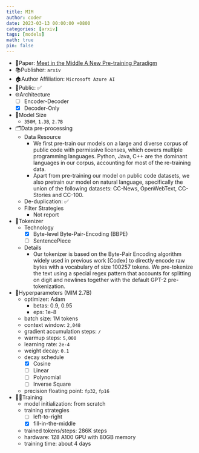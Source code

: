 ```yaml
---
title: MIM
author: coder
date: 2023-03-13 00:00:00 +0800
categories: [arxiv]
tags: [models]
math: true
pin: false
---
```


- 📙Paper: [Meet in the Middle A New Pre-training Paradigm](https://arxiv.org/pdf/2303.07295.pdf)
- 📚Publisher: `arxiv`
- 🏠Author Affiliation: `Microsoft Azure AI`
- 🔑Public: ✅
- 🌐Architecture
  + [ ] Encoder-Decoder
  + [x] Decoder-Only
- 📏Model Size
  + `350M`, `1.3B`, `2.7B`
- 🗂️Data pre-processing
  + Data Resource
    * We first pre-train our models on a large and diverse corpus of public code with permissive licenses, which covers multiple programming languages. Python, Java, C++ are the dominant languages in our corpus, accounting for most of the re-training data.
    * Apart from pre-training our model on public code datasets, we also pretrain our model on natural language, specifically the union of the following datasets: CC-News, OpenWebText, CC-Stories and CC-100.
  + De-duplication: ✅
  + Filter Strategies
    * Not report
- 🍉Tokenizer
  + Technology
    * [x] Byte-level Byte-Pair-Encoding (BBPE)
    * [ ] SentencePiece
  + Details
    * Our tokenizer is based on the Byte-Pair Encoding algorithm widely used in previous work [Codex] to directly encode raw bytes with a vocabulary of size 100257 tokens. We pre-tokenize the text using a special regex pattern that accounts for splitting on digit and newlines together with the default GPT-2 pre-tokenization.
- 🧪Hyperparameters (MIM 2.7B)
  + optimizer: Adam
    * betas: 0.9, 0.95
    * eps: 1e-8
  + batch size: 1M tokens
  + context window: `2,048`
  + gradient accumulation steps: `/`
  + warmup steps: `5,000`
  + learning rate: `2e-4`
  + weight decay: `0.1`
  + decay schedule
    * [x] Cosine
    * [ ] Linear
    * [ ] Polynomial
    * [ ] Inverse Square
  + precision floating point: `fp32`, `fp16`
- 🏃‍♀️Training
  + model initialization: from scratch
  + training strategies
    * [ ] left-to-right
    * [x] fill-in-the-middle
  + trained tokens/steps: 286K steps
  + hardware: 128 A100 GPU with 80GB memory
  + training time: about 4 days

